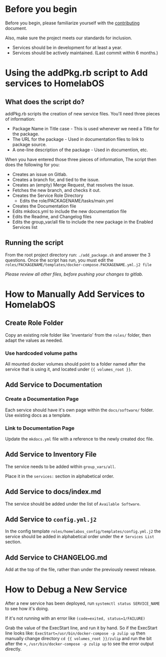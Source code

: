 # Before you begin

Before you begin, please familiarize yourself with the [contributing](contributing.md) document.

Also, make sure the project meets our standards for inclusion.

* Services should be in development for at least a year.
* Services should be actively maintained. (Last commit within 6 months.)

# Using the addPkg.rb script to Add services to HomelabOS

## What does the script do?

addPkg.rb scripts the creation of new service files. You'll need three pieces of information:

- Package Name in Title case - This is used whenever we need a Title for the package.
- The URL for the package - Used in documentation files to link to package source.
- A one-line description of the package - Used in documention, etc.

When you have entered those three pieces of information, The script then does the following for you:

- Creates an issue on Gitlab.
- Creates a branch for, and tied to the issue.
- Creates an (empty) Merge Request, that resolves the issue.
- Fetches the new branch, and checks it out.
- Creates the Service Role Directory
  - Edits the role/PACKAGENAME/tasks/main.yml
- Creates the Documentation file
- Edits mkdocs.yml to include the new documentation file
- Edits the Readme, and Changelog files
- Edits the group_var/all file to include the new package in the Enabled Services list

## Running the script

From the root project directory run:
`./add_package.sh` and answer the 3 questions.
Once the script has run, you must edit the `roles/PACKAGENAME/templates/docker-compose.PACKAGENAME.yml.j2 file`

_Please review all other files, before pushing your changes to gitlab._

# How to Manually Add Services to HomelabOS

## Create Role Folder

Copy an existing role folder like 'inventario' from the `roles/` folder,
then adapt the values as needed.

### Use hardcoded volume paths

All mounted docker volumes should point to a folder named after the service that is using it, and located under `{{ volumes_root }}`.

## Add Service to Documentation

### Create a Documentation Page

Each service should have it's own page within the `docs/software/` folder.
Use existing docs as a template.

### Link to Documentation Page

Update the `mkdocs.yml` file with a reference to the newly created doc file.

## Add Service to Inventory File

The service needs to be added within
`group_vars/all`.

Place it in the `services:` section in alphabetical order.

## Add Service to docs/index.md

The service should be added under the list of `Available Software`.

## Add Service to `config.yml.j2`

In the config template `roles/homelabos_config/templates/config.yml.j2` the
service should be added in alphabetical order under the `# Services List` section.

## Add Service to CHANGELOG.md

Add at the top of the file, rather than under the previously newest release.

# How to Debug a New Service

After a new service has been deployed, run `systemctl status SERVICE_NAME` to see
how it's doing.

If it's not running with an error like `(code=exited, status=1/FAILURE)`

Grab the value of the ExecStart line, and run it by hand. So if the ExecStart line looks like:
`ExecStart=/usr/bin/docker-compose -p zulip up`
then manually change directory `cd {{ volumes_root }}/zulip` and run the bit after the =, `/usr/bin/docker-compose -p zulip up` to see the error output directly.
